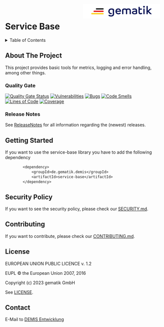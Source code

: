 <img align="right" width="250" height="47" src="../media/Gematik_Logo_Flag.png"/> <br/>

# Service Base

<details>
  <summary>Table of Contents</summary>
  <ol>
    <li><a href="#about-the-project">About The Project</a></li>
    <li><a href="#getting-started">Getting Started</a></li>
    <li><a href="#security-policy">Security Policy</a></li>
    <li><a href="#contributing">Contributing</a></li>
    <li><a href="#license">License</a></li>
    <li><a href="#contact">Contact</a></li>
  </ol>
</details>

## About The Project

This project provides basic tools for metrics, logging and error handling, among other things.

### Quality Gate

[![Quality Gate Status](https://sonar.prod.ccs.gematik.solutions/api/project_badges/measure?project=de.gematik.demis%3Aservice-base&metric=alert_status&token=sqb_204b4d67922949e6f77c821ba32d05b83a471917)](https://sonar.prod.ccs.gematik.solutions/dashboard?id=de.gematik.demis%3Aservice-base)
[![Vulnerabilities](https://sonar.prod.ccs.gematik.solutions/api/project_badges/measure?project=de.gematik.demis%3Aservice-base&metric=vulnerabilities&token=sqb_204b4d67922949e6f77c821ba32d05b83a471917)](https://sonar.prod.ccs.gematik.solutions/dashboard?id=de.gematik.demis%3Aservice-base)
[![Bugs](https://sonar.prod.ccs.gematik.solutions/api/project_badges/measure?project=de.gematik.demis%3Aservice-base&metric=bugs&token=sqb_204b4d67922949e6f77c821ba32d05b83a471917)](https://sonar.prod.ccs.gematik.solutions/dashboard?id=de.gematik.demis%3Aservice-base)
[![Code Smells](https://sonar.prod.ccs.gematik.solutions/api/project_badges/measure?project=de.gematik.demis%3Aservice-base&metric=code_smells&token=sqb_204b4d67922949e6f77c821ba32d05b83a471917)](https://sonar.prod.ccs.gematik.solutions/dashboard?id=de.gematik.demis%3Aservice-base)
[![Lines of Code](https://sonar.prod.ccs.gematik.solutions/api/project_badges/measure?project=de.gematik.demis%3Aservice-base&metric=ncloc&token=sqb_204b4d67922949e6f77c821ba32d05b83a471917)](https://sonar.prod.ccs.gematik.solutions/dashboard?id=de.gematik.demis%3Aservice-base)
[![Coverage](https://sonar.prod.ccs.gematik.solutions/api/project_badges/measure?project=de.gematik.demis%3Aservice-base&metric=coverage&token=sqb_204b4d67922949e6f77c821ba32d05b83a471917)](https://sonar.prod.ccs.gematik.solutions/dashboard?id=de.gematik.demis%3Aservice-base)


### Release Notes

See [ReleaseNotes](../ReleaseNotes.md) for all information regarding the (newest) releases.


## Getting Started

If you want to use the service-base library you have to add the following dependency

            <dependency>
                <groupId>de.gematik.demis</groupId>
                <artifactId>service-base</artifactId>
            </dependency>


## Security Policy

If you want to see the security policy, please check our [SECURITY.md](SECURITY.md).

## Contributing

If you want to contribute, please check our [CONTRIBUTING.md](CONTRIBUTING.md).

## License

EUROPEAN UNION PUBLIC LICENCE v. 1.2

EUPL © the European Union 2007, 2016

Copyright (c) 2023 gematik GmbH

See [LICENSE](../LICENSE.md).

## Contact

E-Mail to [DEMIS Entwicklung](mailto:demis-entwicklung@gematik.de?subject=[GitHub]%20Validation-Service)